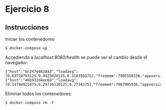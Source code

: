 # Ejercicio 8

## Instrucciones

Iniciar los contenedores:

`$ docker-compose up`

Accediendo a _localhost:8080/health_ se puede ver el cambio desde el navegador:

```
{"host":"6c247d4634a3","loadavg":[0.63720703125,0.4423828125,0.318359375],"freemem":7905550336,"appversion":"1.0.0"}
{"host":"46b932d4ec68","loadavg":[0.14794921875,0.29736328125,0.2734375],"freemem":7907905536,"appversion":"1.0.0"}
```

Eliminar todos los contenedores:

`$ docker-compose rm -f`
